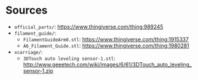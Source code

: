 # Sources

- `official_parts/`: https://www.thingiverse.com/thing:989245
- `filament_guide/`:
  - `FilamentGuideArm0.stl`: https://www.thingiverse.com/thing:1915337
  - `A6_Filament_Guide.stl`: https://www.thingiverse.com/thing:1980281
- `xcarriage/`:
  - `3DTouch auto leveling sensor-1.stl`: http://www.geeetech.com/wiki/images/6/61/3DTouch_auto_leveling_sensor-1.zip
